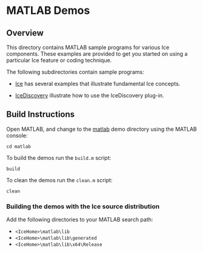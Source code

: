 # MATLAB Demos

## Overview

This directory contains MATLAB sample programs for various Ice components.
These examples are provided to get you started on using a particular Ice
feature or coding technique.

The following subdirectories contain sample programs:

- [Ice](./Ice) has several examples that illustrate fundamental Ice concepts.

- [IceDiscovery](./IceDiscovery) illustrate how to use the IceDiscovery plug-in.

## Build Instructions

Open MATLAB, and change to the [matlab](../matlab) demo directory
using the MATLAB console:

```
cd matlab
```

To build the demos run the `build.m` script:

```
build
```

To clean the demos run the `clean.m` script:

```
clean
```

### Building the demos with the Ice source distribution

Add the following directories to your MATLAB search path:

 - `<IceHome>\matlab\lib`
 - `<IceHome>\matlab\lib\generated`
 - `<IceHome>\matlab\lib\x64\Release`
